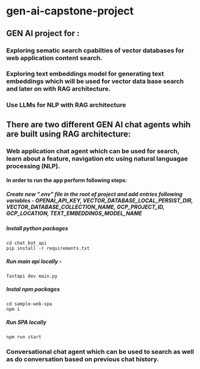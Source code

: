 # gen-ai-capstone-project

## GEN AI project for :
### Exploring sematic search cpabilties of vector databases for web application content search.

### Exploring text embeddings model for generating text embeddings which will be used for vector data base search and later on with RAG architecture.

### Use LLMs for NLP with RAG architecture

## There are two different GEN AI chat agents whih are built using RAG architecture:

### Web application chat agent which can be used for search, learn about a feature, navigation etc using natural languagae processing (NLP). 
#### In order to run the app perform following steps:
##### Create new ".env" file in the root of project and add entries following variables - OPENAI_API_KEY, VECTOR_DATABASE_LOCAL_PERSIST_DIR, VECTOR_DATABASE_COLLECTION_NAME, GCP_PROJECT_ID, GCP_LOCATION, TEXT_EMBEDDINGS_MODEL_NAME
##### Install python packages
````
cd chat_bot_api
pip install -r requirements.txt
````
##### Run main api locally - 
````
fastapi dev main.py
````
##### Instal npm packages
````
cd sample-web-spa
npm i
````
##### Run SPA locally
````
npm run start
```` 
### Conversational chat agent which can be used to search as well as do conversation based on previous chat history.